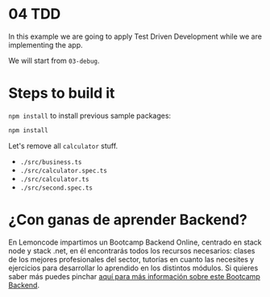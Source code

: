 # 04 TDD

In this example we are going to apply Test Driven Development while we are implementing the app.

We will start from `03-debug`.

# Steps to build it

`npm install` to install previous sample packages:

```bash
npm install
```

Let's remove all `calculator` stuff.
  - `./src/business.ts`
  - `./src/calculator.spec.ts`
  - `./src/calculator.ts`
  - `./src/second.spec.ts`

# ¿Con ganas de aprender Backend?

En Lemoncode impartimos un Bootcamp Backend Online, centrado en stack node y stack .net, en él encontrarás todos los recursos necesarios: clases de los mejores profesionales del sector, tutorías en cuanto las necesites y ejercicios para desarrollar lo aprendido en los distintos módulos. Si quieres saber más puedes pinchar [aquí para más información sobre este Bootcamp Backend](https://lemoncode.net/bootcamp-backend#bootcamp-backend/banner).
